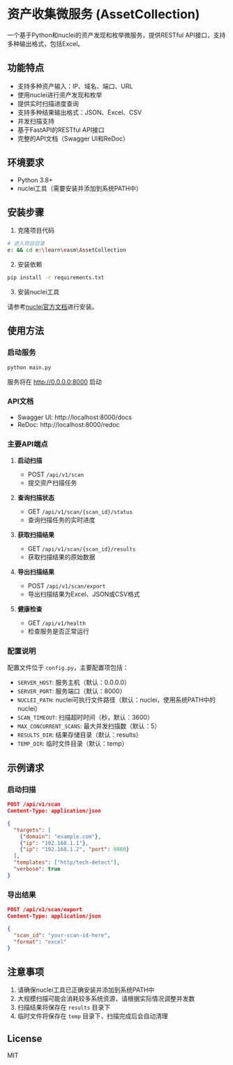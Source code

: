 # 资产收集微服务 (AssetCollection)

一个基于Python和nuclei的资产发现和枚举微服务，提供RESTful API接口，支持多种输出格式，包括Excel。

## 功能特点

- 支持多种资产输入：IP、域名、端口、URL
- 使用nuclei进行资产发现和枚举
- 提供实时扫描进度查询
- 支持多种结果输出格式：JSON、Excel、CSV
- 并发扫描支持
- 基于FastAPI的RESTful API接口
- 完整的API文档（Swagger UI和ReDoc）

## 环境要求

- Python 3.8+
- nuclei工具（需要安装并添加到系统PATH中）

## 安装步骤

1. 克隆项目代码

```bash
# 进入项目目录
e: && cd e:\learn\easm\AssetCollection
```

2. 安装依赖

```bash
pip install -r requirements.txt
```

3. 安装nuclei工具

请参考[nuclei官方文档](https://nuclei.projectdiscovery.io/)进行安装。

## 使用方法

### 启动服务

```bash
python main.py
```

服务将在 http://0.0.0.0:8000 启动

### API文档

- Swagger UI: http://localhost:8000/docs
- ReDoc: http://localhost:8000/redoc

### 主要API端点

1. **启动扫描**
   - POST `/api/v1/scan`
   - 提交资产扫描任务

2. **查询扫描状态**
   - GET `/api/v1/scan/{scan_id}/status`
   - 查询扫描任务的实时进度

3. **获取扫描结果**
   - GET `/api/v1/scan/{scan_id}/results`
   - 获取扫描结果的原始数据

4. **导出扫描结果**
   - POST `/api/v1/scan/export`
   - 导出扫描结果为Excel、JSON或CSV格式

5. **健康检查**
   - GET `/api/v1/health`
   - 检查服务是否正常运行

### 配置说明

配置文件位于 `config.py`，主要配置项包括：

- `SERVER_HOST`: 服务主机（默认：0.0.0.0）
- `SERVER_PORT`: 服务端口（默认：8000）
- `NUCLEI_PATH`: nuclei可执行文件路径（默认：nuclei，使用系统PATH中的nuclei）
- `SCAN_TIMEOUT`: 扫描超时时间（秒，默认：3600）
- `MAX_CONCURRENT_SCANS`: 最大并发扫描数（默认：5）
- `RESULTS_DIR`: 结果存储目录（默认：results）
- `TEMP_DIR`: 临时文件目录（默认：temp）

## 示例请求

### 启动扫描

```json
POST /api/v1/scan
Content-Type: application/json

{
  "targets": [
    {"domain": "example.com"},
    {"ip": "192.168.1.1"},
    {"ip": "192.168.1.2", "port": 8080}
  ],
  "templates": ["http/tech-detect"],
  "verbose": true
}
```

### 导出结果

```json
POST /api/v1/scan/export
Content-Type: application/json

{
  "scan_id": "your-scan-id-here",
  "format": "excel"
}
```

## 注意事项

1. 请确保nuclei工具已正确安装并添加到系统PATH中
2. 大规模扫描可能会消耗较多系统资源，请根据实际情况调整并发数
3. 扫描结果将保存在 `results` 目录下
4. 临时文件将保存在 `temp` 目录下，扫描完成后会自动清理

## License

MIT
